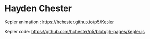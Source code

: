 # Hayden Chester
Kepler animation :
https://hchester.github.io/p5/Kepler

Kepler code:
https://github.com/hchester/p5/blob/gh-pages/Kepler.js
